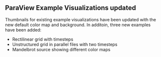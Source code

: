 ## ParaView Example Visualizations updated

Thumbnails for existing example visualizations have been updated with the new default color map and background. In additoin, three new examples have been added:

* Rectilinear grid with timesteps
* Unstructured grid in parallel files with two timesteps
* Mandelbrot source showing different color maps
